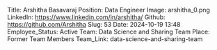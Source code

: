 Title: Arshitha Basavaraj
Position: Data Engineer
Image: arshitha_0.png
LinkedIn: https://www.linkedin.com/in/arshitha/
Github: https://github.com/Arshitha
Slug: 53
Date: 2024-10-19 13:48
Employee_Status: Active
Team: Data Science and Sharing Team
Place: Former Team Members
Team_Link: data-science-and-sharing-team